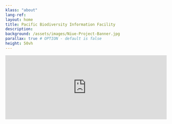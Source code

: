```yaml
---
klass: "about"
lang-ref: 
layout: home
title: Pacific Biodiversity Information Facility
description:
background: /assets/images/Niue-Project-Banner.jpg
parallax: true # OPTION - default is false
height: 50vh 
---
```

<iframe src="https://www.powr.io/countdown-timer/u/d972089e_1620942720#platform=iframe" style="width:100%;" height="200px" frameborder="0"></iframe>
